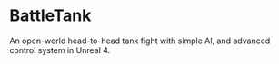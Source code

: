 # BattleTank
An open-world head-to-head tank fight with simple AI, and advanced control system in Unreal 4.
